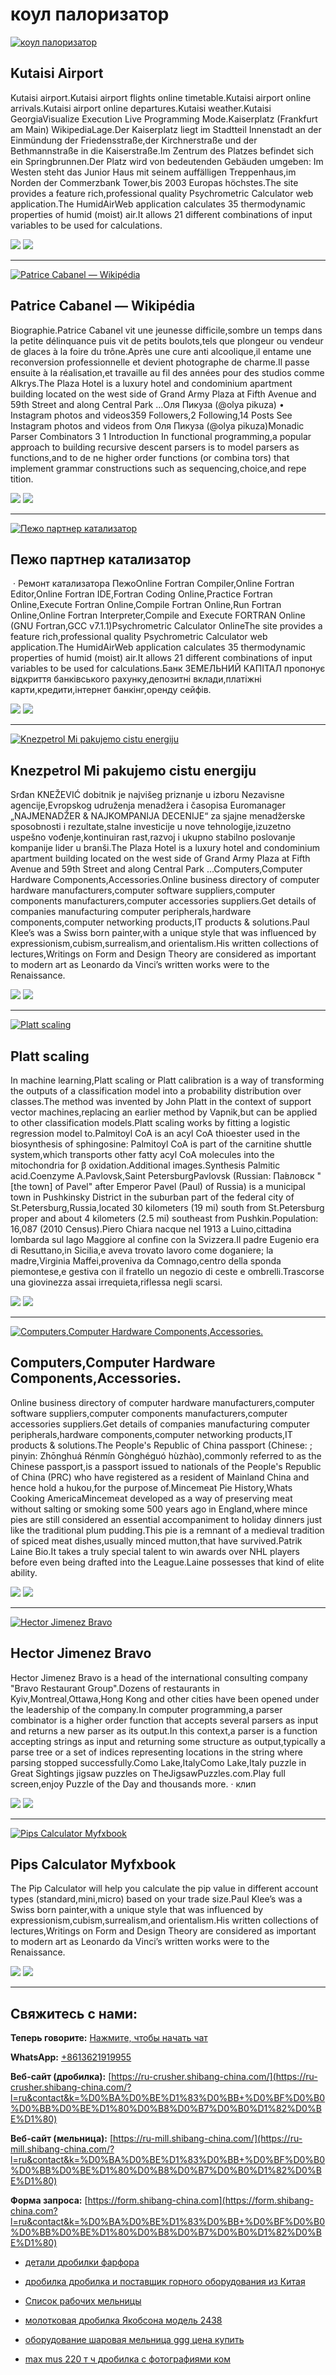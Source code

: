 # коул палоризатор

<a href="https://swt.shibang-china.com/?l=ru&img&k=%D0%BA%D0%BE%D1%83%D0%BB+%D0%BF%D0%B0%D0%BB%D0%BE%D1%80%D0%B8%D0%B7%D0%B0%D1%82%D0%BE%D1%80" target="_blank">![коул палоризатор](http://static.shibang-china.com/all-800x300/1063.jpg)</a>

## Kutaisi Airport
Kutaisi airport.Kutaisi airport flights online timetable.Kutaisi airport online arrivals.Kutaisi airport online departures.Kutaisi weather.Kutaisi GeorgiaVisualize Execution Live Programming Mode.Kaiserplatz (Frankfurt am Main) WikipediaLage.Der Kaiserplatz liegt im Stadtteil Innenstadt an der Einm&#252;ndung der Friedensstra&#223;e,der Kirchnerstra&#223;e und der Bethmannstra&#223;e in die Kaiserstra&#223;e.Im Zentrum des Platzes befindet sich ein Springbrunnen.Der Platz wird von bedeutenden Geb&#228;uden umgeben: Im Westen steht das Junior Haus mit seinem auff&#228;lligen Treppenhaus,im Norden der Commerzbank Tower,bis 2003 Europas h&#246;chstes.The site provides a feature rich,professional quality Psychrometric Calculator web application.The HumidAirWeb application calculates 35 thermodynamic properties of humid (moist) air.It allows 21 different combinations of input variables to be used for calculations.


<a href="https://whatsapp.shibangsoft.com/WhatsApp.php" target="_blank" title="WhatsApp">![](http://static.shibang-china.com/icon/whatsapp.png)</a> <a href="https://swt.shibang-china.com/?l=ru&icon&k=%D0%BA%D0%BE%D1%83%D0%BB+%D0%BF%D0%B0%D0%BB%D0%BE%D1%80%D0%B8%D0%B7%D0%B0%D1%82%D0%BE%D1%80" target="_blank">![](http://static.shibang-china.com/icon/chat-ru.png)</a>

---

<a href="https://swt.shibang-china.com/?l=ru&img&k=%D0%BA%D0%BE%D1%83%D0%BB+%D0%BF%D0%B0%D0%BB%D0%BE%D1%80%D0%B8%D0%B7%D0%B0%D1%82%D0%BE%D1%80" target="_blank">![Patrice Cabanel — Wikip&#233;dia](http://static.shibang-china.com/all-800x300/1361.jpg)</a>

## Patrice Cabanel — Wikip&#233;dia
Biographie.Patrice Cabanel vit une jeunesse difficile,sombre un temps dans la petite d&#233;linquance puis vit de petits boulots,tels que plongeur ou vendeur de glaces &#224; la foire du tr&#244;ne.Apr&#232;s une cure anti alcoolique,il entame une reconversion professionnelle et devient photographe de charme.Il passe ensuite &#224; la r&#233;alisation,et travaille au fil des ann&#233;es pour des studios comme Alkrys.The Plaza Hotel is a luxury hotel and condominium apartment building located on the west side of Grand Army Plaza at Fifth Avenue and 59th Street and along Central Park …Оля Пикуза (@olya pikuza) • Instagram photos and videos359 Followers,2 Following,14 Posts See Instagram photos and videos from Оля Пикуза (@olya pikuza)Monadic Parser Combinators 3 1 Introduction In functional programming,a popular approach to building recursive descent parsers is to model parsers as functions,and to de ne higher order functions (or combina tors) that implement grammar constructions such as sequencing,choice,and repe tition.


<a href="https://whatsapp.shibangsoft.com/WhatsApp.php" target="_blank" title="WhatsApp">![](http://static.shibang-china.com/icon/whatsapp.png)</a> <a href="https://swt.shibang-china.com/?l=ru&icon&k=%D0%BA%D0%BE%D1%83%D0%BB+%D0%BF%D0%B0%D0%BB%D0%BE%D1%80%D0%B8%D0%B7%D0%B0%D1%82%D0%BE%D1%80" target="_blank">![](http://static.shibang-china.com/icon/chat-ru.png)</a>

---

<a href="https://swt.shibang-china.com/?l=ru&img&k=%D0%BA%D0%BE%D1%83%D0%BB+%D0%BF%D0%B0%D0%BB%D0%BE%D1%80%D0%B8%D0%B7%D0%B0%D1%82%D0%BE%D1%80" target="_blank">![Пежо партнер катализатор](http://static.shibang-china.com/all-800x300/1318.jpg)</a>

## Пежо партнер катализатор
&nbsp;&#0183;&#32;Ремонт катализатора ПежоOnline Fortran Compiler,Online Fortran Editor,Online Fortran IDE,Fortran Coding Online,Practice Fortran Online,Execute Fortran Online,Compile Fortran Online,Run Fortran Online,Online Fortran Interpreter,Compile and Execute FORTRAN Online (GNU Fortran,GCC v7.1.1)Psychrometric Calculator OnlineThe site provides a feature rich,professional quality Psychrometric Calculator web application.The HumidAirWeb application calculates 35 thermodynamic properties of humid (moist) air.It allows 21 different combinations of input variables to be used for calculations.Банк ЗЕМЕЛЬНИЙ КАПІТАЛ пропонує відкриття банківського рахунку,депозитні вклади,платіжні карти,кредити,інтернет банкінг,оренду сейфів.


<a href="https://whatsapp.shibangsoft.com/WhatsApp.php" target="_blank" title="WhatsApp">![](http://static.shibang-china.com/icon/whatsapp.png)</a> <a href="https://swt.shibang-china.com/?l=ru&icon&k=%D0%BA%D0%BE%D1%83%D0%BB+%D0%BF%D0%B0%D0%BB%D0%BE%D1%80%D0%B8%D0%B7%D0%B0%D1%82%D0%BE%D1%80" target="_blank">![](http://static.shibang-china.com/icon/chat-ru.png)</a>

---

<a href="https://swt.shibang-china.com/?l=ru&img&k=%D0%BA%D0%BE%D1%83%D0%BB+%D0%BF%D0%B0%D0%BB%D0%BE%D1%80%D0%B8%D0%B7%D0%B0%D1%82%D0%BE%D1%80" target="_blank">![Knezpetrol Mi pakujemo cistu energiju](http://static.shibang-china.com/all-800x300/1430.jpg)</a>

## Knezpetrol Mi pakujemo cistu energiju
Srđan KNEŽEVIĆ dobitnik je najvišeg priznanje u izboru Nezavisne agencije,Evropskog udruženja menadžera i časopisa Euromanager „NAJMENADŽER &amp; NAJKOMPANIJA DECENIJE“ za sjajne menadžerske sposobnosti i rezultate,stalne investicije u nove tehnologije,izuzetno uspešno vođenje,kontinuiran rast,razvoj i ukupno stabilno poslovanje kompanije lider u branši.The Plaza Hotel is a luxury hotel and condominium apartment building located on the west side of Grand Army Plaza at Fifth Avenue and 59th Street and along Central Park …Computers,Computer Hardware Components,Accessories.Online business directory of computer hardware manufacturers,computer software suppliers,computer components manufacturers,computer accessories suppliers.Get details of companies manufacturing computer peripherals,hardware components,computer networking products,IT products &amp; solutions.Paul Klee’s was a Swiss born painter,with a unique style that was influenced by expressionism,cubism,surrealism,and orientalism.His written collections of lectures,Writings on Form and Design Theory are considered as important to modern art as Leonardo da Vinci’s written works were to the Renaissance.


<a href="https://whatsapp.shibangsoft.com/WhatsApp.php" target="_blank" title="WhatsApp">![](http://static.shibang-china.com/icon/whatsapp.png)</a> <a href="https://swt.shibang-china.com/?l=ru&icon&k=%D0%BA%D0%BE%D1%83%D0%BB+%D0%BF%D0%B0%D0%BB%D0%BE%D1%80%D0%B8%D0%B7%D0%B0%D1%82%D0%BE%D1%80" target="_blank">![](http://static.shibang-china.com/icon/chat-ru.png)</a>

---

<a href="https://swt.shibang-china.com/?l=ru&img&k=%D0%BA%D0%BE%D1%83%D0%BB+%D0%BF%D0%B0%D0%BB%D0%BE%D1%80%D0%B8%D0%B7%D0%B0%D1%82%D0%BE%D1%80" target="_blank">![Platt scaling](http://static.shibang-china.com/all-800x300/477.jpg)</a>

## Platt scaling
In machine learning,Platt scaling or Platt calibration is a way of transforming the outputs of a classification model into a probability distribution over classes.The method was invented by John Platt in the context of support vector machines,replacing an earlier method by Vapnik,but can be applied to other classification models.Platt scaling works by fitting a logistic regression model to.Palmitoyl CoA is an acyl CoA thioester used in the biosynthesis of sphingosine: Palmitoyl CoA is part of the carnitine shuttle system,which transports other fatty acyl CoA molecules into the mitochondria for β oxidation.Additional images.Synthesis Palmitic acid.Coenzyme A.Pavlovsk,Saint PetersburgPavlovsk (Russian: Па́вловск &quot;[the town] of Pavel&quot; after Emperor Pavel (Paul) of Russia) is a municipal town in Pushkinsky District in the suburban part of the federal city of St.Petersburg,Russia,located 30 kilometers (19 mi) south from St.Petersburg proper and about 4 kilometers (2.5 mi) southeast from Pushkin.Population: 16,087 (2010 Census).Piero Chiara nacque nel 1913 a Luino,cittadina lombarda sul lago Maggiore al confine con la Svizzera.Il padre Eugenio era di Resuttano,in Sicilia,e aveva trovato lavoro come doganiere; la madre,Virginia Maffei,proveniva da Comnago,centro della sponda piemontese,e gestiva con il fratello un negozio di ceste e ombrelli.Trascorse una giovinezza assai irrequieta,riflessa negli scarsi.


<a href="https://whatsapp.shibangsoft.com/WhatsApp.php" target="_blank" title="WhatsApp">![](http://static.shibang-china.com/icon/whatsapp.png)</a> <a href="https://swt.shibang-china.com/?l=ru&icon&k=%D0%BA%D0%BE%D1%83%D0%BB+%D0%BF%D0%B0%D0%BB%D0%BE%D1%80%D0%B8%D0%B7%D0%B0%D1%82%D0%BE%D1%80" target="_blank">![](http://static.shibang-china.com/icon/chat-ru.png)</a>

---

<a href="https://swt.shibang-china.com/?l=ru&img&k=%D0%BA%D0%BE%D1%83%D0%BB+%D0%BF%D0%B0%D0%BB%D0%BE%D1%80%D0%B8%D0%B7%D0%B0%D1%82%D0%BE%D1%80" target="_blank">![Computers,Computer Hardware Components,Accessories.](http://static.shibang-china.com/all-800x300/135.jpg)</a>

## Computers,Computer Hardware Components,Accessories.
Online business directory of computer hardware manufacturers,computer software suppliers,computer components manufacturers,computer accessories suppliers.Get details of companies manufacturing computer peripherals,hardware components,computer networking products,IT products &amp; solutions.The People's Republic of China passport (Chinese: ; pinyin: Zhōnghu&#225; R&#233;nm&#237;n G&#242;ngh&#233;gu&#243; h&#249;zh&#224;o),commonly referred to as the Chinese passport,is a passport issued to nationals of the People's Republic of China (PRC) who have registered as a resident of Mainland China and hence hold a hukou,for the purpose of.Mincemeat Pie History,Whats Cooking AmericaMincemeat developed as a way of preserving meat without salting or smoking some 500 years ago in England,where mince pies are still considered an essential accompaniment to holiday dinners just like the traditional plum pudding.This pie is a remnant of a medieval tradition of spiced meat dishes,usually minced mutton,that have survived.Patrik Laine Bio.It takes a truly special talent to win awards over NHL players before even being drafted into the League.Laine possesses that kind of elite ability.


<a href="https://whatsapp.shibangsoft.com/WhatsApp.php" target="_blank" title="WhatsApp">![](http://static.shibang-china.com/icon/whatsapp.png)</a> <a href="https://swt.shibang-china.com/?l=ru&icon&k=%D0%BA%D0%BE%D1%83%D0%BB+%D0%BF%D0%B0%D0%BB%D0%BE%D1%80%D0%B8%D0%B7%D0%B0%D1%82%D0%BE%D1%80" target="_blank">![](http://static.shibang-china.com/icon/chat-ru.png)</a>

---

<a href="https://swt.shibang-china.com/?l=ru&img&k=%D0%BA%D0%BE%D1%83%D0%BB+%D0%BF%D0%B0%D0%BB%D0%BE%D1%80%D0%B8%D0%B7%D0%B0%D1%82%D0%BE%D1%80" target="_blank">![Hector Jimenez Bravo](http://static.shibang-china.com/all-800x300/431.jpg)</a>

## Hector Jimenez Bravo
Hector Jimenez Bravo is a head of the international consulting company &quot;Bravo Restaurant Group&quot;.Dozens of restaurants in Kyiv,Montreal,Ottawa,Hong Kong and other cities have been opened under the leadership of the company.In computer programming,a parser combinator is a higher order function that accepts several parsers as input and returns a new parser as its output.In this context,a parser is a function accepting strings as input and returning some structure as output,typically a parse tree or a set of indices representing locations in the string where parsing stopped successfully.Como Lake,ItalyComo Lake,Italy puzzle in Great Sightings jigsaw puzzles on TheJigsawPuzzles.com.Play full screen,enjoy Puzzle of the Day and thousands more.&nbsp;&#0183;&#32;клип


<a href="https://whatsapp.shibangsoft.com/WhatsApp.php" target="_blank" title="WhatsApp">![](http://static.shibang-china.com/icon/whatsapp.png)</a> <a href="https://swt.shibang-china.com/?l=ru&icon&k=%D0%BA%D0%BE%D1%83%D0%BB+%D0%BF%D0%B0%D0%BB%D0%BE%D1%80%D0%B8%D0%B7%D0%B0%D1%82%D0%BE%D1%80" target="_blank">![](http://static.shibang-china.com/icon/chat-ru.png)</a>

---

<a href="https://swt.shibang-china.com/?l=ru&img&k=%D0%BA%D0%BE%D1%83%D0%BB+%D0%BF%D0%B0%D0%BB%D0%BE%D1%80%D0%B8%D0%B7%D0%B0%D1%82%D0%BE%D1%80" target="_blank">![Pips Calculator Myfxbook](http://static.shibang-china.com/all-800x300/888.jpg)</a>

## Pips Calculator Myfxbook
The Pip Calculator will help you calculate the pip value in different account types (standard,mini,micro) based on your trade size.Paul Klee’s was a Swiss born painter,with a unique style that was influenced by expressionism,cubism,surrealism,and orientalism.His written collections of lectures,Writings on Form and Design Theory are considered as important to modern art as Leonardo da Vinci’s written works were to the Renaissance.

<a href="https://whatsapp.shibangsoft.com/WhatsApp.php" target="_blank" title="WhatsApp">![](http://static.shibang-china.com/icon/whatsapp.png)</a> <a href="https://swt.shibang-china.com/?l=ru&icon&k=%D0%BA%D0%BE%D1%83%D0%BB+%D0%BF%D0%B0%D0%BB%D0%BE%D1%80%D0%B8%D0%B7%D0%B0%D1%82%D0%BE%D1%80" target="_blank">![](http://static.shibang-china.com/icon/chat-ru.png)</a>

---
## Свяжитесь с нами:

**Теперь говорите:** [Нажмите, чтобы начать чат](https://swt.shibang-china.com?l=ru&contact&k=%D0%BA%D0%BE%D1%83%D0%BB+%D0%BF%D0%B0%D0%BB%D0%BE%D1%80%D0%B8%D0%B7%D0%B0%D1%82%D0%BE%D1%80)

**WhatsApp:**  [+8613621919955](https://whatsapp.shibangsoft.com/WhatsApp.php)

**Веб-сайт (дробилка):** [https://ru-crusher.shibang-china.com/](https://ru-crusher.shibang-china.com/?l=ru&contact&k=%D0%BA%D0%BE%D1%83%D0%BB+%D0%BF%D0%B0%D0%BB%D0%BE%D1%80%D0%B8%D0%B7%D0%B0%D1%82%D0%BE%D1%80)

**Веб-сайт (мельница):** [https://ru-mill.shibang-china.com/](https://ru-mill.shibang-china.com/?l=ru&contact&k=%D0%BA%D0%BE%D1%83%D0%BB+%D0%BF%D0%B0%D0%BB%D0%BE%D1%80%D0%B8%D0%B7%D0%B0%D1%82%D0%BE%D1%80)

**Форма запроса:** [https://form.shibang-china.com](https://form.shibang-china.com?l=ru&contact&k=%D0%BA%D0%BE%D1%83%D0%BB+%D0%BF%D0%B0%D0%BB%D0%BE%D1%80%D0%B8%D0%B7%D0%B0%D1%82%D0%BE%D1%80)

* [детали дробилки фарфора](../122/%D0%B4%D0%B5%D1%82%D0%B0%D0%BB%D0%B8%20%D0%B4%D1%80%D0%BE%D0%B1%D0%B8%D0%BB%D0%BA%D0%B8%20%D1%84%D0%B0%D1%80%D1%84%D0%BE%D1%80%D0%B0.md)

* [дробилка дробилка и поставщик горного оборудования из Китая](../124/%D0%B4%D1%80%D0%BE%D0%B1%D0%B8%D0%BB%D0%BA%D0%B0%20%D0%B4%D1%80%D0%BE%D0%B1%D0%B8%D0%BB%D0%BA%D0%B0%20%D0%B8%20%D0%BF%D0%BE%D1%81%D1%82%D0%B0%D0%B2%D1%89%D0%B8%D0%BA%20%D0%B3%D0%BE%D1%80%D0%BD%D0%BE%D0%B3%D0%BE%20%D0%BE%D0%B1%D0%BE%D1%80%D1%83%D0%B4%D0%BE%D0%B2%D0%B0%D0%BD%D0%B8%D1%8F%20%D0%B8%D0%B7%20%D0%9A%D0%B8%D1%82%D0%B0%D1%8F.md)

* [Список рабочих мельницы](../121/%D0%A1%D0%BF%D0%B8%D1%81%D0%BE%D0%BA%20%D1%80%D0%B0%D0%B1%D0%BE%D1%87%D0%B8%D1%85%20%D0%BC%D0%B5%D0%BB%D1%8C%D0%BD%D0%B8%D1%86%D1%8B.md)

* [молотковая дробилка Якобсона модель 2438](../124/%D0%BC%D0%BE%D0%BB%D0%BE%D1%82%D0%BA%D0%BE%D0%B2%D0%B0%D1%8F%20%D0%B4%D1%80%D0%BE%D0%B1%D0%B8%D0%BB%D0%BA%D0%B0%20%D0%AF%D0%BA%D0%BE%D0%B1%D1%81%D0%BE%D0%BD%D0%B0%20%D0%BC%D0%BE%D0%B4%D0%B5%D0%BB%D1%8C%202438.md)

* [оборудование шаровая мельница ggg цена купить](../122/%D0%BE%D0%B1%D0%BE%D1%80%D1%83%D0%B4%D0%BE%D0%B2%D0%B0%D0%BD%D0%B8%D0%B5%20%D1%88%D0%B0%D1%80%D0%BE%D0%B2%D0%B0%D1%8F%20%D0%BC%D0%B5%D0%BB%D1%8C%D0%BD%D0%B8%D1%86%D0%B0%20ggg%20%D1%86%D0%B5%D0%BD%D0%B0%20%D0%BA%D1%83%D0%BF%D0%B8%D1%82%D1%8C.md)

* [max mus 220 т  ч дробилка с фотографиями ком](../125/max%20mus%20220%20%D1%82%20%20%D1%87%20%D0%B4%D1%80%D0%BE%D0%B1%D0%B8%D0%BB%D0%BA%D0%B0%20%D1%81%20%D1%84%D0%BE%D1%82%D0%BE%D0%B3%D1%80%D0%B0%D1%84%D0%B8%D1%8F%D0%BC%D0%B8%20%D0%BA%D0%BE%D0%BC.md)
